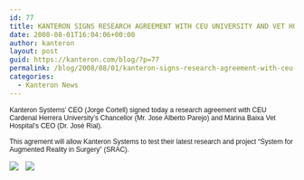 ```yaml
---
id: 77
title: KANTERON SIGNS RESEARCH AGREEMENT WITH CEU UNIVERSITY AND VET HOSPITAL
date: 2008-08-01T16:04:06+00:00
author: kanteron
layout: post
guid: https://kanteron.com/blog/?p=77
permalink: /blog/2008/08/01/kanteron-signs-research-agreement-with-ceu-university-and-vet-hospital/
categories:
  - Kanteron News
---
```

<p style="font: normal normal normal 12px/normal Helvetica;margin: 0px">
  Kanteron Systems’ CEO (Jorge Cortell) signed today a research agreement with CEU Cardenal Herrera University’s Chancellor (Mr. Jose Alberto Parejo) and Marina Baixa Vet Hospital’s CEO (Dr. José Rial).
</p>

<p style="font: normal normal normal 12px/normal Helvetica;margin: 0px">
  &nbsp;
</p>

<p style="font: normal normal normal 12px/normal Helvetica;margin: 0px">
  This agrement will allow Kanteron Systems to test their latest research and project “System for Augmented Reality in Surgery” (SRAC).
</p>

<p style="font: normal normal normal 12px/normal Helvetica;margin: 0px">
  &nbsp;
</p>

<p style="font: normal normal normal 12px/normal Helvetica;margin: 0px">
  <span style="font-family: Times, 'Times New Roman', Times, serif;font-size: medium" class="Apple-style-span"><img src="https://www.uch.ceu.es/principal/imagenes/logoceu75uch.gif" />   <img src="https://www.vetermed.com/imag/general/clinica1.jpg" /><span style="font-family: Helvetica, 'Times New Roman', Times, serif;font-size: 12px" class="Apple-style-span"> </span></span>
</p>

<p style="font: normal normal normal 12px/normal Helvetica;margin: 0px">
  <span style="font-family: Times, 'Times New Roman', Times, serif;font-size: medium" class="Apple-style-span"></span>
</p>